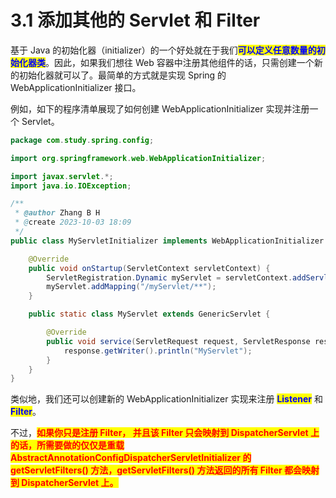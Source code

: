 # 3.1 添加其他的 Servlet 和 Filter

基于 Java 的初始化器（initializer）的一个好处就在于我们<mark style="color:blue;">**可以定义任意数量的初始化器类**</mark>。因此，如果我们想往 Web 容器中注册其他组件的话，只需创建一个新的初始化器就可以了。最简单的方式就是实现 Spring 的 WebApplicationInitializer 接口。

例如，如下的程序清单展现了如何创建 WebApplicationInitializer 实现并注册一个 Servlet。

```java
package com.study.spring.config;

import org.springframework.web.WebApplicationInitializer;

import javax.servlet.*;
import java.io.IOException;

/**
 * @author Zhang B H
 * @create 2023-10-03 18:09
 */
public class MyServletInitializer implements WebApplicationInitializer {

    @Override
    public void onStartup(ServletContext servletContext) {
        ServletRegistration.Dynamic myServlet = servletContext.addServlet("myServlet", new MyServlet());
        myServlet.addMapping("/myServlet/**");
    }

    public static class MyServlet extends GenericServlet {

        @Override
        public void service(ServletRequest request, ServletResponse response) throws IOException {
            response.getWriter().println("MyServlet");
        }
    }
}
```

类似地，我们还可以创建新的 WebApplicationInitializer 实现来注册 <mark style="color:blue;">**Listener**</mark> 和 <mark style="color:blue;">**Filter**</mark>。

不过，<mark style="color:red;">**如果你只是注册 Filter， 并且该 Filter 只会映射到 DispatcherServlet 上的话，所需要做的仅仅是重载 AbstractAnnotationConfigDispatcherServletInitializer 的 getServletFilters() 方法，getServletFilters() 方法返回的所有 Filter 都会映射到 DispatcherServlet 上。**</mark>

